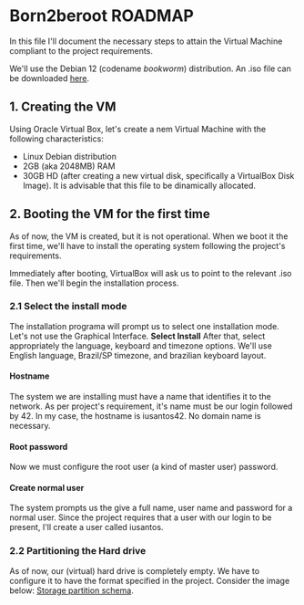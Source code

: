 # Born2beroot ROADMAP

In this file I'll document the necessary steps to attain the Virtual Machine compliant to the project requirements.

We'll use the Debian 12 (codename _bookworm_) distribution. An .iso file can be downloaded [here](https://www.debian.org/download).

## 1. Creating the VM
Using Oracle Virtual Box, let's create a nem Virtual Machine with the following characteristics:
- Linux Debian distribution
- 2GB (aka 2048MB) RAM
- 30GB HD (after creating a new virtual disk, specifically a VirtualBox Disk Image). It is advisable that this file to be dinamically allocated.

## 2. Booting the VM for the first time
As of now, the VM is created, but it is not operational. When we boot it the first time, we'll have to install the operating system following the project's requirements.

Immediately after booting, VirtualBox will ask us to point to the relevant .iso file. Then we'll begin the installation process.

### 2.1 Select the install mode
The installation programa will prompt us to select one installation mode. Let's not use the Graphical Interface. **Select Install**
After that, select appropriately the language, keyboard and timezone options. We'll use English language, Brazil/SP timezone, and brazilian keyboard layout.

#### Hostname
The system we are installing must have a name that identifies it to the network. As per project's requirement, it's name must be our login followed by 42. In my case, the hostname is iusantos42. No domain name is necessary.

#### Root password
Now we must configure the root user (a kind of master user) password.

#### Create normal user
The system prompts us the give a full name, user name and password for a normal user. Since the project requires that a user with our login to be present, I'll create a user called iusantos.

### 2.2 Partitioning the Hard drive
As of now, our (virtual) hard drive is completely empty. We have to configure it to have the format specified in the project. Consider the image below:
[Storage partition schema](cropped_lsblkg.png).
